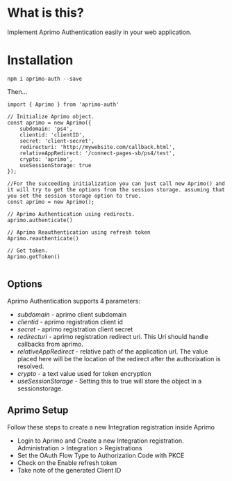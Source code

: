 # What is this?
Implement Aprimo Authentication easily in your web application.

# Installation
`npm i aprimo-auth --save`

Then...

```
import { Aprimo } from 'aprimo-auth'

// Initialize Aprimo object.
const aprimo = new Aprimo({
    subdomain: 'ps4',
    clientid: 'clientID',
    secret: 'client-secret',
    redirecturi: 'http://mywebsite.com/callback.html',
    relativeAppRedirect: '/connect-pages-sb/ps4/test',
    crypto: 'aprimo',
    useSessionStorage: true
});

//For the succeeding initialization you can just call new Aprimo() and it will try to get the options from the session storage. assuming that you set the session storage option to true.
const aprimo = new Aprimo();

// Aprimo Authentication using redirects.
aprimo.authenticate()

// Aprimo Reauthentication using refresh token
Aprimo.reauthenticate()

// Get token. 
Aprimo.getToken()


```

## Options
Aprimo Authentication supports 4 parameters:
* *subdomain* - aprimo client subdomain
* *clientid* - aprimo registration client id
* *secret* - aprimo registration client secret
* *redirecturi* - aprimo registration redirect uri. This Uri should handle callbacks from aprimo.
* *relativeAppRedirect* - relative path of the application url. The value placed here will be the location of the redirect after the authorixation is resolved.
* *crypto* - a text value used for token encryption
* *useSessionStorage* - Setting this to true will store the object in a sessionstorage.

## Aprimo Setup
Follow these steps to create a new Integration registration inside Aprimo
* Login to Aprimo and Create a new Integration registration. Administration > Integration > Registrations
* Set the OAuth Flow Type to Authorization Code with PKCE
* Check  on the Enable refresh token
* Take note of the generated Client ID
